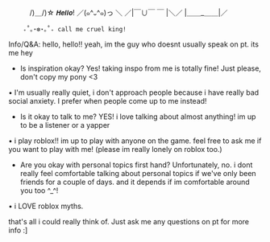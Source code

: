   
　　　/)＿/)☆ 𝙃𝙚𝙡𝙡𝙤! 
  ／(๑^᎑^๑)っ ＼
／|￣∪￣ ￣ |＼／
  |＿＿_＿＿|／ 

        ₊˚｡⋆❆⋆｡˚₊ call me cruel king! 

Info/Q&A:
hello, hello!! yeah, im the guy who doesnt usually speak on pt. its me hey

- Is inspiration okay?
Yes! taking inspo from me is totally fine! Just please, don't copy my pony <3

• I'm usually really quiet, i don't approach people because i have really bad social anxiety. I prefer when people come up to me instead!

- Is it okay to talk to me?
YES! i love talking about almost anything! im up to be a listener or a yapper

• i play roblox!! im up to play with anyone on the game. feel free to ask me if you want to play with me! (please im really lonely on roblox too.)

- Are you okay with personal topics first hand?
Unfortunately, no. i dont really feel comfortable talking about personal topics if we've only been friends for a couple of days. and it depends if im comfortable around you too ^_^!

• i LOVE roblox myths.

that's all i could really think of. Just ask me any questions on pt for more info :]
